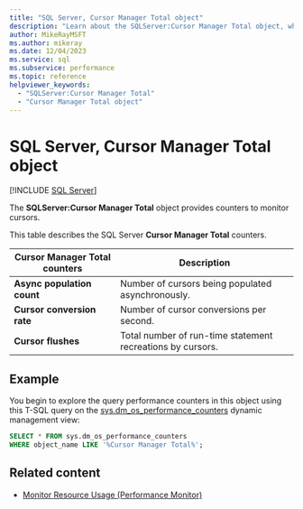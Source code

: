 ```yaml
---
title: "SQL Server, Cursor Manager Total object"
description: "Learn about the SQLServer:Cursor Manager Total object, which provides counters to monitor cursors in SQL Server."
author: MikeRayMSFT
ms.author: mikeray
ms.date: 12/04/2023
ms.service: sql
ms.subservice: performance
ms.topic: reference
helpviewer_keywords:
  - "SQLServer:Cursor Manager Total"
  - "Cursor Manager Total object"
---
```

# SQL Server, Cursor Manager Total object
 [!INCLUDE [SQL Server](../../includes/applies-to-version/sqlserver.md)]

  The **SQLServer:Cursor Manager Total** object provides counters to monitor cursors.  
  
 This table describes the SQL Server **Cursor Manager Total** counters.  
  
|Cursor Manager Total counters|Description|  
|-----------------------------------|-----------------|  
|**Async population count**|Number of cursors being populated asynchronously.|  
|**Cursor conversion rate**|Number of cursor conversions per second.|  
|**Cursor flushes**|Total number of run-time statement recreations by cursors.|  

## Example

You begin to explore the query performance counters in this object using this T-SQL query on the [sys.dm_os_performance_counters](../system-dynamic-management-views/sys-dm-os-performance-counters-transact-sql.md) dynamic management view:

```sql
SELECT * FROM sys.dm_os_performance_counters
WHERE object_name LIKE '%Cursor Manager Total%';
```  
  
## Related content

- [Monitor Resource Usage (Performance Monitor)](monitor-resource-usage-system-monitor.md)
